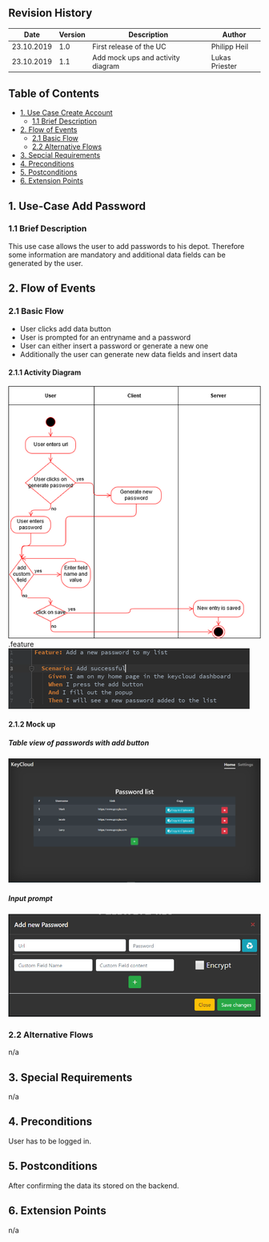 ## Revision History
Date | Version | Description | Author
--- | --- | --- | ---
23.10.2019 | 1.0 | First release of the UC | Philipp Heil
23.10.2019 | 1.1 | Add mock ups and activity diagram | Lukas Priester

## Table of Contents
- [1. Use Case Create Account](#1-use-case-create-account)
  - [1.1 Brief Description](#11-brief-description)
- [2. Flow of Events](#2-flow-of-events)
  - [2.1 Basic Flow](#21-basic-flow)
  - [2.2 Alternative Flows](#22-alternative-flows)
- [3. Sepcial Requirements](#3-special-requirements)
- [4. Preconditions](#4-preconditions)
- [5. Postconditions](#5-postconditions)
- [6. Extension Points](#6-extension-points)

## 1. Use-Case Add Password
### 1.1 Brief Description
This use case allows the user to add passwords to his depot. Therefore some information are 
mandatory and additional data fields can be generated by the user.

## 2. Flow of Events
### 2.1 Basic Flow
- User clicks add data button
- User is prompted for an entryname and a password
- User can either insert a password or generate a new one
- Additionally the user can generate new data fields and insert data
#### 2.1.1 Activity Diagram
![UC_AddPassword](images/UC/UC_AddPassword.png)
.feature  
![FeatureFile](images/featureFileScreenshots/Featurfile_UC_AddPassword.PNG)
#### 2.1.2 Mock up
##### Table view of passwords with add button
![Mockup_AddPassword](images/mockups/Mockup_PasswordTable.PNG)
##### Input prompt
![Mockup_InputPrompt](images/mockups/Mockup_InputPrompt.PNG)
### 2.2 Alternative Flows
n/a

## 3. Special Requirements
n/a

## 4. Preconditions
User has to be logged in.

## 5. Postconditions
After confirming the data its stored on the backend.

## 6. Extension Points
n/a
